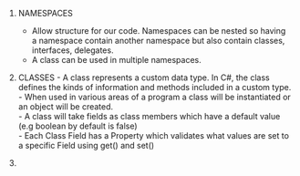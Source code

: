  1. NAMESPACES 
    - Allow structure for our code. Namespaces can be nested so having a namespace contain another namespace
    but also contain classes, interfaces, delegates. 
    - A class can be used in multiple namespaces. 
   
   2. CLASSES
     - A class represents a custom data type. In C#, the class defines the kinds of information and methods
     included in a custom type.   
     - When used in various areas of a program a class will be instantiated or an object will be created.    
     - A class will take fields as class members which have a default value (e.g boolean by default is false)   
     - Each Class Field has a Property which validates what values are set to a specific Field using get() and set()   

3. 

